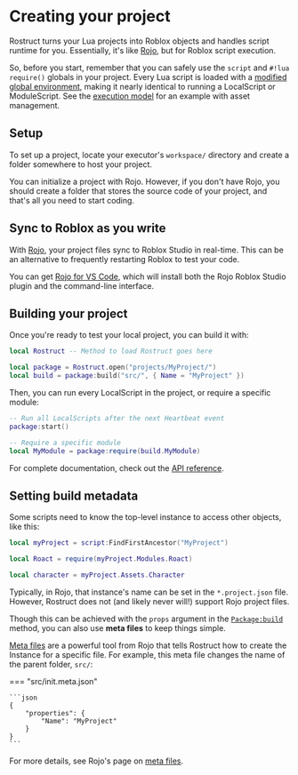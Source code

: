 # Creating your project

Rostruct turns your Lua projects into Roblox objects and handles script runtime for you. Essentially, it's like [Rojo](https://rojo.space/), but for Roblox script execution.

So, before you start, remember that you can safely use the `script` and `#!lua require()` globals in your project. Every Lua script is loaded with a [modified global environment](../api-reference/globals.md), making it nearly identical to running a LocalScript or ModuleScript. See the [execution model](execution-model.md) for an example with asset management.

## Setup

To set up a project, locate your executor's `workspace/` directory and create a folder somewhere to host your project.

You can initialize a project with Rojo. However, if you don't have Rojo, you should create a folder that stores the source code of your project, and that's all you need to start coding.

## Sync to Roblox as you write

With [Rojo](https://rojo.space/), your project files sync to Roblox Studio in real-time. This can be an alternative to frequently restarting Roblox to test your code.

You can get [Rojo for VS Code](https://marketplace.visualstudio.com/items?itemName=evaera.vscode-rojo), which will install both the Rojo Roblox Studio plugin and the command-line interface.

## Building your project

Once you're ready to test your local project, you can build it with:

``` lua hl_lines="3 4"
local Rostruct -- Method to load Rostruct goes here

local package = Rostruct.open("projects/MyProject/")
local build = package:build("src/", { Name = "MyProject" })
```

Then, you can run every LocalScript in the project, or require a specific module:

``` lua
-- Run all LocalScripts after the next Heartbeat event
package:start()

-- Require a specific module
local MyModule = package:require(build.MyModule)
```

For complete documentation, check out the [API reference](../api-reference/overview.md).

## Setting build metadata

Some scripts need to know the top-level instance to access other objects, like this:

``` lua hl_lines="1"
local myProject = script:FindFirstAncestor("MyProject")

local Roact = require(myProject.Modules.Roact)

local character = myProject.Assets.Character
```

Typically, in Rojo, that instance's name can be set in the `*.project.json` file. However, Rostruct does not (and likely never will!) support Rojo project files.

Though this can be achieved with the `props` argument in the [`Package:build`](../api-reference/package/build.md) method, you can also use **meta files** to keep things simple.

[Meta files](https://rojo.space/docs/6.x/sync-details/#meta-files) are a powerful tool from Rojo that tells Rostruct how to create the Instance for a specific file. For example, this meta file changes the name of the parent folder, `src/`:

=== "src/init.meta.json"

	```json
	{
		"properties": {
			"Name": "MyProject"
		}
	}
	```

For more details, see Rojo's page on [meta files](https://rojo.space/docs/6.x/sync-details/#meta-files).
